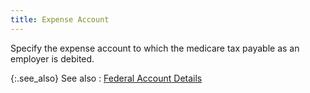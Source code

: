 ```yaml
---
title: Expense Account
---
```



Specify the expense account to which the medicare tax payable as an  employer is debited.


{:.see_also}
See also
: [Federal  Account Details](JavaScript:RelatedTopics1.Click())<!--Metadata type="DesignerControl" startspan
<object CLASSID="clsid:ADB880A6-D8FF-11CF-9377-00AA003B7A11"
	ID=RelatedTopics1
	TYPE="application/x-oleobject">
</object>-->

<object classid="clsid:ADB880A6-D8FF-11CF-9377-00AA003B7A11" id="RelatedTopics1" type="application/x-oleobject"> 
 <param name="Command" value="Related Topics">
<param name="Window" value="second">
<param name="Item1" value="Federal Account Details;{{site.prl_chm}}/setup/federal-account-setup/federal_account_setup.html">
</object><!--Metadata type="DesignerControl" endspan-->
